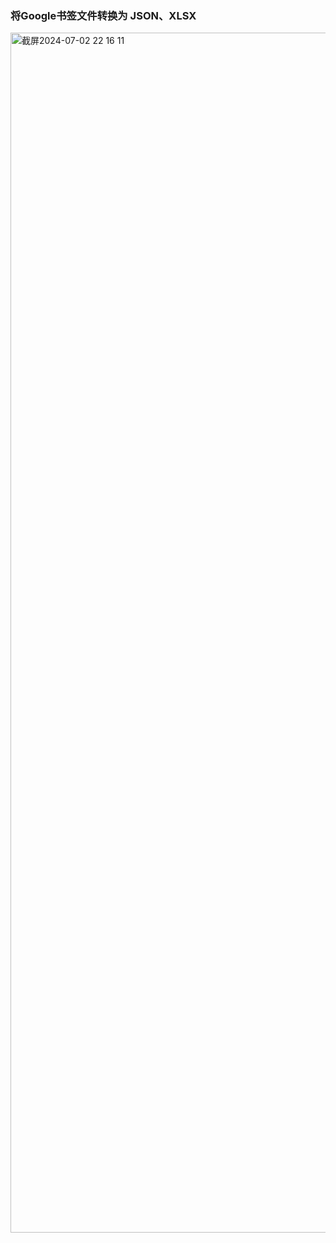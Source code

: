 ### 将Google书签文件转换为 JSON、XLSX
<img width="1920" alt="截屏2024-07-02 22 16 11" src="https://github.com/QingYuanO/transform-bookmark/assets/42159029/cb152798-a27f-403c-b761-e82261b37724">

